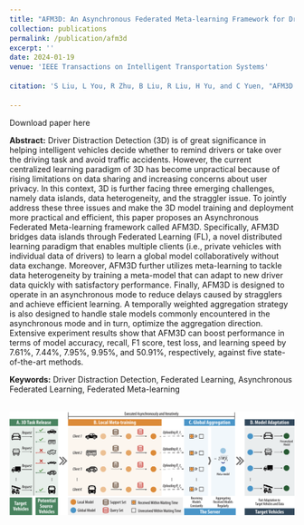 ```yaml
---
title: "AFM3D: An Asynchronous Federated Meta-learning Framework for Driver Distraction Detection"
collection: publications
permalink: /publication/afm3d
excerpt: ''
date: 2024-01-19
venue: 'IEEE Transactions on Intelligent Transportation Systems'

citation: 'S Liu, L You, R Zhu, B Liu, R Liu, H Yu, and C Yuen, "AFM3D: An Asynchronous Federated Meta-learning Framework for Driver Distraction Detection", IEEE Transactions on Intelligent Transportation Systems, Jan, 2024, doi: 10.1109/TITS.2024.3357138.'

---
```


Download paper here

**Abstract:** Driver Distraction Detection (3D) is of great significance in helping intelligent vehicles decide whether to remind drivers or take over the driving task and avoid traffic accidents. However, the current centralized learning paradigm of 3D has become unpractical because of rising limitations on data sharing and increasing concerns about user privacy. In this context, 3D is further facing three emerging challenges, namely data islands, data heterogeneity, and the straggler issue. To jointly address these three issues and make the 3D model training and deployment more practical and efficient, this paper proposes an Asynchronous Federated Meta-learning framework called AFM3D. Specifically, AFM3D bridges data islands through Federated Learning (FL), a novel distributed learning paradigm that enables multiple clients (i.e., private vehicles with individual data of drivers) to learn a global model collaboratively without data exchange. Moreover, AFM3D further utilizes meta-learning to tackle data heterogeneity by training a meta-model that can adapt to new driver data quickly with satisfactory performance. Finally, AFM3D is designed to operate in an asynchronous mode to reduce delays caused by stragglers and achieve efficient learning. A temporally weighted aggregation strategy is also designed to handle stale models commonly encountered in the asynchronous mode and in turn, optimize the aggregation direction. Extensive experiment results show that AFM3D can boost performance in terms of model accuracy, recall, F1 score, test loss, and learning speed by 7.61%, 7.44%, 7.95%, 9.95%, and 50.91%, respectively, against five state-of-the-art methods.

**Keywords:** Driver Distraction Detection, Federated Learning, Asynchronous Federated Learning, Federated Meta-learning

<br/><img src='/images/papers/AFM3D.png' width = "700">